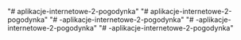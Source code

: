 "# aplikacje-internetowe-2-pogodynka" 
"# aplikacje-internetowe-2-pogodynka" 
"# -aplikacje-internetowe-2-pogodynka" 
"# -aplikacje-internetowe-2-pogodynka" 
"# -aplikacje-internetowe-2-pogodynka" 
